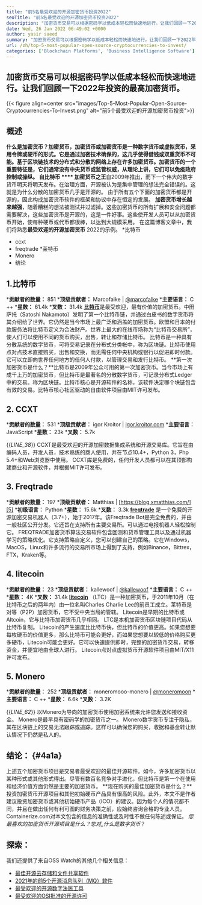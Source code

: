 ```yaml
---
title: "前5名最受欢迎的开源加密货币投资2022" 
seoTitle: "前5名最受欢迎的开源加密货币投资2022" 
description: "加密货币交易可以根据密码学以低成本轻松而快速地进行。让我们回顾一下2022年投资的最高加密货币。" 
date: Wed, 26 Jan 2022 06:49:02 +0000
author: yasir saeed
summary: "加密货币交易可以根据密码学以低成本轻松而快速地进行。让我们回顾一下2022年投资的最高加密货币。" 
url: /zh/top-5-most-popular-open-source-cryptocurrencies-to-invest/
categories: ['Blockchain Platforms', 'Business Intelligence Software']
---
```


## 加密货币交易可以根据密码学以低成本轻松而快速地进行。让我们回顾一下2022年投资的最高加密货币。

{{< figure align=center src="images/Top-5-Most-Popular-Open-Source-Cryptocurrencies-To-Invest.png" alt="前5个最受欢迎的开源加密货币投资">}}


## **概述**
**什么是加密货币？**加密货币，加密货币或加密货币是一种数字货币或虚拟货币，采用令牌或硬币的形式。它是通过加密技术确保的，这几乎使得借钱或双重货币不可能。基于区块链技术的分布式和分散的网络上存在许多加密货币。加密货币的一个重要特征是，它们通常没有中央货币或监管权威，从理论上讲，它们可以免疫政府控制或操纵。
自**比特币 **** 加密货币之王**自2009年推出，而下一个伟大的数字货币明天将明天发布。在治理方面，开源被认为是集中管理的想法完全错误的。这就是为什么分散的加密货币几乎是开源的。
由于所有五个下面的加密货币都是开源的，因此构成加密货币软件的框架和协议中存在恒定的发展。 **加密货币增长越来越强**，随着糟糕的想法被测试并过滤掉。这些加密货币的所有扩展和安全问题都需要解决，这些加密货币是开源的，这是一件好事。这些使开发人员可以从加密货币开始，使每种硬币或代币都很棒，以达到大规模采用。
在这篇博客文章中，我们将熟悉**最受欢迎的开源加密货币** 2022的示例。
  *比特币
  * ccxt
  * freqtrade
  *莱特币
  * Monero
  * 结论

## 1.比特币
  ***贡献者的数量：** 851
  ***顶级贡献者：** Marcofalke | [@marcofalke][1]
  ***主要语言：** C ++
  ***星数：** 61.4k
  ***叉数：** 31.4k
[**比特币**][2]是最受欢迎，最有价值的加密货币。中田萨托（Satoshi Nakamoto）发明了第一个比特币链，并通过白皮书的数字货币将其介绍给了世界。它仍然是当今市场上最广泛和涵盖的加密货币。欧盟和日本的付款服务法将比特币定义为合法财产。世界上最大的在线市场称为“比特币交易所”，使人们可以使用不同的货币购买，出售，转让和存储比特币。
比特币是一种具有分散系统的数字货币，可将交易记录在分布式分类帐中，称为区块链。比特币使用点对点技术直接购买，出售和交换，而无需任何中央机构或银行以促进即时付款。它可以立即向世界任何地方的任何人付款，以管理交易和发行比特币。
**第一次加密货币是什么？**比特币是2009年公众可用的第一次加密货币。当今市场上有成千上万的加密货币，但比特币是最著名的分散数字货币，可记录分布式Ledger中的交易。称为区块链。比特币核心是开源软件的名称，该软件决定哪个块链包含有效的交易。比特币核心社区驱动的自由软件项目由MIT许可发布。

## 2. CCXT
  ***贡献者的数量：** 531
  ***顶级贡献者：** igor Kroitor | [igor.kroitor.com][3]
  ***主要语言：** JavaScript
  ***星数：** 23k
  ***叉数：** 5.7k

{{_LINE_38_}}
CCXT是最受欢迎的开源加密数据集成系统和开源交易库。它旨在由编码人员，开发人员，技术熟练的商人使用，并在节点10.4+，Python 3，Php 5.4+和Web浏览器中使用。 CCXT库是免费的，任何开发人员都可以在其顶部构建商业和开源软件，并根据MIT许可发布。

## 3. Freqtrade
  ***贡献者的数量：** 197
  ***顶级贡献者：** Matthias | [https://blog.xmatthias.com/][5]
  ***初级语言：** Python
  ***星数：** 15.6k
  ***叉数：** 3.3k
**[freqtrade][6]** 是一个免费的开源加密交易机器人（3.7+），始于2017年。该Freqtrade Bot是完全免费的，并由一般社区公开分发。它还旨在支持所有主要交易所。可以通过电报机器人轻松控制它。
FREQTRADE加密货币算法交易软件包含回测和货币管理工具以及通过机器学习的策略优化。它支持策略自定义，您可以创建自己的策略。它在Windows，MacOS，Linux和许多流行的交易所市场上得到了支持，例如Binance，Bittrex，FTX，Kraken等。

## 4. litecoin
  ***贡献者的数量：** 23
  ***顶级贡献者：** kallewoof | [@kallewoof][7]
  ***主要语言：** C ++
  ***星数：** 4K
  ***叉数：** 31.4k
**[litecoin][8]** （LTC）是一种加密货币，于2011年10月（在比特币之后的两年内）由一位名叫Charles Charlie Lee的前员工成立。莱特币是对等（P2P）加密货币，它不受中央当局的管辖。 Litecoin是早期的比特币或Altcoin，它与比特币加密货币几乎相同。 LTC是本机加密货币区块链项目代码从比特币复制。
Litecoin的产生速度比比特币快，但比特币的价值更高。如果您想要每枚硬币的价值更多，那么比特币可能会更好，而如果您想要以较低的价格购买更多硬币，Litecoin可能会更好。它可以快速提供即时，完整的加密货币交易，转移资金，并便宜地由全球人进行。 Litecoin点对点虚拟货币开源软件项目由MIT/X11许可发布。

## 5. Monero
  ***贡献者的数量：** 252
  ***顶级贡献者：** moneromooo-monero | [@moneromoon][9]
  ***主要语言：** C ++
  ***星数：** 6.6k
  ***叉数：** 3.2K

{{_LINE_62_}}
以Monero为导向的加密货币使用加密系统来允许您发送和接收资金。 Monero是最早具有密码学的加密货币之一。 Monero数字货币专注于隐私，其在区块链上的交易无法跟踪或追踪。这样可以确保您的购买，收据和基金转让默认情况下仍然是私人的。

## **结论：**   {#4a1a}
上述五个加密货币项目是交易者最受欢迎的最佳开源软件。如今，许多加密货币以某种形式或其他形式得出。尽管有数百名竞争对手进化，但比特币是第一个在使用和经济价值方面仍然是主要的加密货币。
**现在购买的最佳加密货币是什么？**投资加密货币开源项目和其他初始硬币产品具有很高的风险。此外，本文不是作者建议投资加密货币或其他初始硬币产品（ICO）的建议。因为每个人的情况都不同，并且在做出任何有利可图的财务决策之前，应始终咨询合格的专业人员。 Containerize.com对本文包含的信息的准确性或及时性不做任何陈述或保证。
_您最喜欢的加密货币开源项目是什么？您对_什么是数字货币_？

## 探索：
我们还提供了来自OSS Watch的其他几个相关信息：
  * [最佳开源云存储和文件共享软件][12]
  * [2021年的前5个开源消息队列（MQ）软件][13]
  * [最受欢迎的开源数字法医工具][14]
  * [最受欢迎的OSI批准的开源许可][15]

  
[1]: https://twitter.com/spyced?lang=en
[2]: https://github.com/bitcoin/bitcoin
[3]: http://igor.kroitor.com/
[4]: https://github.com/ccxt/ccxt
[5]: https://twitter.com/liggitt?lang=en
[6]: https://github.com/freqtrade/freqtrade
[7]: https://twitter.com/brian_coca?lang=en
[8]: https://github.com/litecoin-project/litecoin
[9]: https://twitter.com/timograham?lang=en
[10]: https://github.com/monero-project/monero
[11]: mailto:yasir.saeed@aspose.com
[12]: https://products.containerize.com/backup-and-sync/
[13]: https://blog.containerize.com/message-queue-software/top-5-open-source-message-queue-software-in-2021/
[14]: https://blog.containerize.com/digital-forensic-tools/top-5-open-source-digital-forensic-tools-in-2021/
[15]: https://blog.containerize.com/licenses-standards/top-5-most-popular-osi-approved-open-source-licenses-of-2021/
